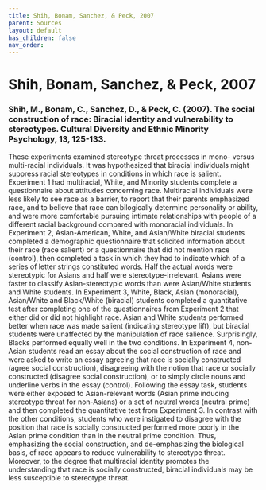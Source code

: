 ```yaml
---
title: Shih, Bonam, Sanchez, & Peck, 2007
parent: Sources
layout: default
has_children: false
nav_order: 
---
```


# Shih, Bonam, Sanchez, & Peck, 2007

### Shih, M., Bonam, C., Sanchez, D., & Peck, C. (2007). The social construction of race: Biracial identity and vulnerability to stereotypes. Cultural Diversity and Ethnic Minority Psychology, 13, 125-133.

These experiments examined stereotype threat processes in mono- versus multi-racial individuals. It was hypothesized that biracial individuals might suppress racial stereotypes in conditions in which race is salient. Experiment 1 had multiracial, White, and Minority students complete a questionnaire about attitudes concerning race. Multiracial individuals were less likely to see race as a barrier, to report that their parents emphasized race, and to believe that race can bilogically determine personality or ability, and were more comfortable pursuing intimate relationships with people of a different racial background compared with monoracial individuals. In Experiment 2, Asian-American, White, and Asian/White biracial students completed a demographic questionnaire that solicited information about their race (race salient) or a questionnaire that did not mention race (control), then completed a task in which they had to indicate which of a series of letter strings constituted words. Half the actual words were stereotypic for Asians and half were stereotype-irrelevant. Asians were faster to classify Asian-stereotypic words than were Asian/White students and White students. In Experiment 3, White, Black, Asian (monoracial), Asian/White and Black/White (biracial) students completed a quantitative test after completing one of the questionnaires from Experiment 2 that either did or did not highlight race. Asian and White students performed better when race was made salient (indicating stereotype lift), but biracial students were unaffected by the manipulation of race salience. Surprisingly, Blacks performed equally well in the two conditions. In Experiment 4, non-Asian students read an essay about the social construction of race and were asked to write an essay agreeing that race is socially constructed (agree social construction), disagreeing with the notion that race or socially constructed (disagree social construction), or to simply circle nouns and underline verbs in the essay (control). Following the essay task, students were either exposed to Asian-relevant words (Asian prime inducing stereotype threat for non-Asians) or a set of neutral words (neutral prime) and then completed the quantitative test from Experiment 3. In contrast with the other conditions, students who were instigated to disagree with the position that race is socially constructed performed more poorly in the Asian prime condition than in the neutral prime condition. Thus, emphasizing the social construction, and de-emphasizing the biological basis, of race appears to reduce vulnerability to stereotype threat. Moreover, to the degree that multiracial identity promotes the understanding that race is socially constructed, biracial individuals may be less susceptible to stereotype threat.
